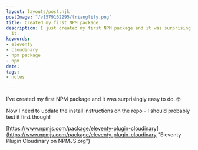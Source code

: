 ```yaml
---
layout: layouts/post.njk
postImage: "/v1579162295/trianglify.png"
title: Created my first NPM package
description: I just created my first NPM package and it was surprisingly easy to do
  it.
keywords:
- eleventy
- cloudinary
- npm package
- npm
date: 
tags:
- notes

---
```

I've created my first NPM package and it was surprisingly easy to do. 🤓

Now I need to update the install instructions on the repo - I should probably test it first though!

[https://www.npmjs.com/package/eleventy-plugin-cloudinary](https://www.npmjs.com/package/eleventy-plugin-cloudinary "Eleventy Plugin Cloudinary on NPMJS.org")